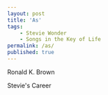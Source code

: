 ```yaml
---
layout: post
title: 'As'
tags:
    - Stevie Wonder
    - Songs in the Key of Life
permalink: /as/
published: true
---
```


Ronald K. Brown

Stevie's Career

